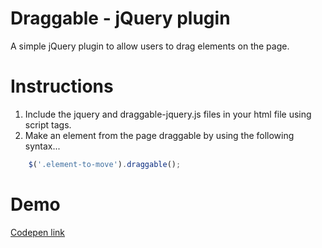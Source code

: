 # Draggable - jQuery plugin
A simple jQuery plugin to allow users to drag elements on the page.

# Instructions
1. Include the jquery and draggable-jquery.js files in your html file using script tags.
2. Make an element from the page draggable by using the following syntax...
```javascript
    $('.element-to-move').draggable();
```

# Demo
[Codepen link](http://codepen.io/phenax/pen/dYqbJJ)
